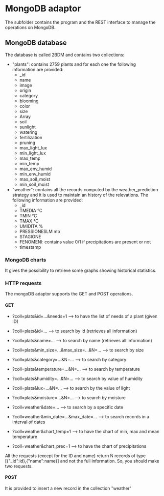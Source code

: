 # MongoDB adaptor

The subfolder contains the program and the REST interface to manage the operations on MongoDB.

## MongoDB database

The database is called 2BDM and contains two collections:

- "plants": contains 2759 plants and for each one the following information are provided:
  - _id
  - name
  - image
  - origin
  - category
  - blooming
  - color
  - size
  - Array
  - soil
  - sunlight
  - watering
  - fertilization
  - pruning
  - max_light_lux
  - min_light_lux
  - max_temp
  - min_temp
  - max_env_humid
  - min_env_humid
  - max_soil_moist
  - min_soil_moist
- "weather": contains all the records computed by the weather_prediction strategy and it is used to maintain an history of the relevations. The following information are provided:
  - _id
  - TMEDIA °C
  - TMIN °C
  - TMAX °C
  - UMIDITA %
  - PRESSIONESLM mb
  - STAGIONE
  - FENOMENI: contains value 0/1 if precipitations are present or not
  - timestamp

### MongoDB charts

It gives the possibility to retrieve some graphs showing historical statistics.

### HTTP requests

The mongoDB adaptor supports the GET and POST operations.

#### GET

- ?coll=plats&id=...&needs=1 --> to have the list of needs of a plant (given ID)
- ?coll=plats&id=... --> to search by id (retrieves all information)
- ?coll=plats&name=... --> to search by name (retrieves all information)
- ?coll=plats&min_size=...&max_size=...&N=... --> to search by size
- ?coll=plats&category=...&N=... --> to search by category
- ?coll=plats&temperature=...&N=... --> to search by temperature
- ?coll=plats&humidity=...&N=... --> to search by value of humidity
- ?coll=plats&lux=...&N=... --> to search by the value of light
- ?coll=plats&moisture=...&N=... --> to search by moisture  

- ?coll=weather&date=... --> to search by a specific date
- ?coll=weather&min_date=...&max_date=... --> to search records in a interval of dates
- ?coll=weather&chart_temp=1 --> to have the chart of min, max and mean temperature
- ?coll=weather&chart_prec=1 --> to have the chart of precipitations

All the requests (except for the ID and name) return N records of type [{"_id":id},{"name":name}] and not the full information. So, you should make two requests.

#### POST

It is provided to insert a new record in the collection "weather"
